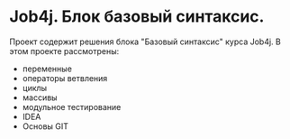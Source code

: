 # Job4j. Блок базовый синтаксис.
Проект содержит решения блока "Базовый синтаксис" курса Job4j. В этом проекте рассмотрены:
      
* переменные
* операторы ветвления
* циклы
* массивы
* модульное тестирование
* IDEA
* Основы GIT

